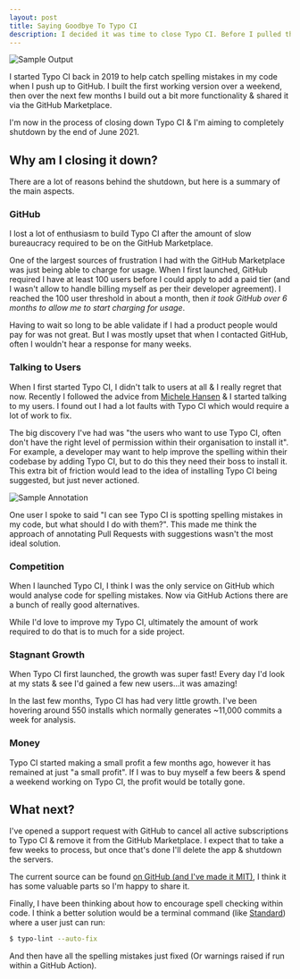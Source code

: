 ```yaml
---
layout: post
title: Saying Goodbye To Typo CI
description: I decided it was time to close Typo CI. Before I pulled the plug, I want to document some lessons learnt.
---
```


![Sample Output](/2021/05/typo-ci-preview.png)

I started Typo CI back in 2019 to help catch spelling mistakes in my code when I push up to GitHub. I built the first working version over a weekend, then over the next few months I build out a bit more functionality & shared it via the GitHub Marketplace.

I'm now in the process of closing down Typo CI & I'm aiming to completely shutdown by the end of June 2021.

## Why am I closing it down?

There are a lot of reasons behind the shutdown, but here is a summary of the main aspects.

### GitHub

I lost a lot of enthusiasm to build Typo CI after the amount of slow bureaucracy required to be on the GitHub Marketplace.

One of the largest sources of frustration I had with the GitHub Marketplace was just being able to charge for usage. When I first launched, GitHub required I have at least 100 users before I could apply to add a paid tier (and I wasn't allow to handle billing myself as per their developer agreement). I reached the 100 user threshold in about a month, then *it took GitHub over 6 months to allow me to start charging for usage*.

Having to wait so long to be able validate if I had a product people would pay for was not great. But I was mostly upset that when I contacted GitHub, often I wouldn't hear a response for many weeks.

### Talking to Users

When I first started Typo CI, I didn't talk to users at all & I really regret that now. Recently I followed the advice from [Michele Hansen](https://twitter.com/mjwhansen/status/1388246809211031552) & I started talking to my users. I found out I had a lot faults with Typo CI which would require a lot of work to fix.

The big discovery I've had was "the users who want to use Typo CI, often don't have the right level of permission within their organisation to install it". For example, a developer may want to help improve the spelling within their codebase by adding Typo CI, but to do this they need their boss to install it. This extra bit of friction would lead to the idea of installing Typo CI being suggested, but just never actioned.

![Sample Annotation](/2021/05/typo-ci-annotation.png)

One user I spoke to said "I can see Typo CI is spotting spelling mistakes in my code, but what should I do with them?". This made me think the approach of annotating Pull Requests with suggestions wasn't the most ideal solution.

### Competition

When I launched Typo CI, I think I was the only service on GitHub which would analyse code for spelling mistakes. Now via GitHub Actions there are a bunch of really good alternatives.

While I'd love to improve my Typo CI, ultimately the amount of work required to do that is to much for a side project.

### Stagnant Growth

When Typo CI first launched, the growth was super fast! Every day I'd look at my stats & see I'd gained a few new users...it was amazing!

In the last few months, Typo CI has had very little growth. I've been hovering around 550 installs which normally generates ~11,000 commits a week for analysis.

### Money

Typo CI started making a small profit a few months ago, however it has remained at just "a small profit". If I was to buy myself a few beers & spend a weekend working on Typo CI, the profit would be totally gone.

## What next?

I've opened a support request with GitHub to cancel all active subscriptions to Typo CI & remove it from the GitHub Marketplace. I expect that to take a few weeks to process, but once that's done I'll delete the app & shutdown the servers.

The current source can be found [on GitHub (and I've made it MIT)](https://github.com/TypoCI/Marketplace-App), I think it has some valuable parts so I'm happy to share it.

Finally, I have been thinking about how to encourage spell checking within code. I think a better solution would be a terminal command (like [Standard](https://github.com/testdouble/standard)) where a user just can run:

```bash
$ typo-lint --auto-fix
```

And then have all the spelling mistakes just fixed (Or warnings raised if run within a GitHub Action).
